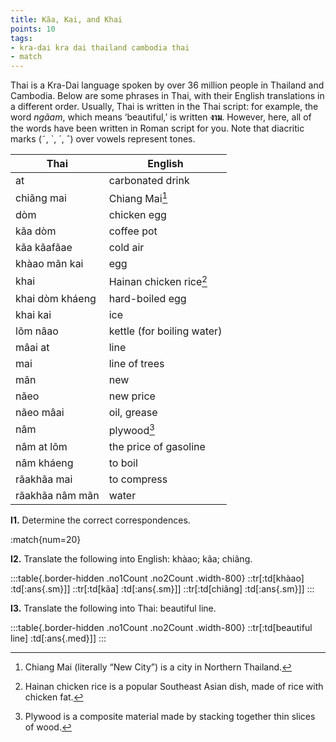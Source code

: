 ```yaml
---
title: Kãa, Kai, and Khai
points: 10
tags:
- kra-dai kra dai thailand cambodia thai
- match
---
```


Thai is a Kra-Dai language spoken by over 36 million people in Thailand and Cambodia. Below are some
phrases in Thai, with their English translations in a different order. Usually, Thai is written in the Thai script:
for example, the word *ngãam*, which means ‘beautiful,’ is written **งาม**. However, here, all of the words have
been written in Roman script for you. Note that diacritic marks (˜, `, ´, ˆ) over vowels represent tones.

| Thai | English |
|-|-|
| at | carbonated drink
| chiãng mai | Chiang Mai[^1]
| dòm | chicken egg
| kãa dòm | coffee pot
| kãa kãafãae | cold air
| khàao mãn kai | egg
| khai | Hainan chicken rice[^2]
| khai dòm kháeng | hard-boiled egg
| khai kai | ice
| lõm nâao | kettle (for boiling water)
| mâai at | line
| mai | line of trees
| mãn | new
| nãeo | new price
| nãeo mâai | oil, grease
| nâm | plywood[^3]
| nâm at lõm | the price of gasoline
| nâm kháeng | to boil
| rãakhãa mai | to compress
| rãakhãa nâm mãn | water

**I1.** Determine the correct correspondences.

:match{num=20}

**I2.** Translate the following into English: khàao; kãa; chiãng.

:::table{.border-hidden .no1Count .no2Count .width-800}
::tr[:td[khàao] :td[:ans{.sm}]]
::tr[:td[kãa] :td[:ans{.sm}]]
::tr[:td[chiãng] :td[:ans{.sm}]]
:::

**I3.** Translate the following into Thai: beautiful line.

:::table{.border-hidden .no1Count .no2Count .width-800}
::tr[:td[beautiful line] :td[:ans{.med}]]
:::


[^1]: Chiang Mai (literally “New City”) is a city in Northern Thailand.
[^2]: Hainan chicken rice is a popular Southeast Asian dish, made of rice with chicken fat.
[^3]: Plywood is a composite material made by stacking together thin slices of wood.